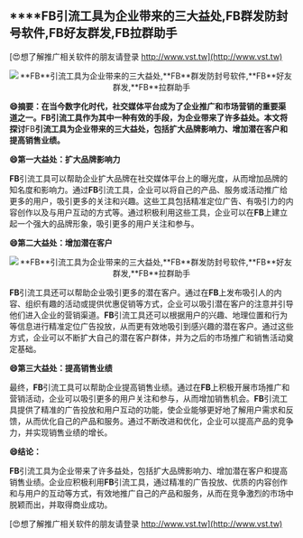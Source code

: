 ## ****FB**引流工具为企业带来的三大益处,**FB**群发防封号软件,**FB**好友群发,**FB**拉群助手**

[😍想了解推广相关软件的朋友请登录 http://www.vst.tw](http://www.vst.tw)

 <center><img src="https://vst.tw/MP4/tuiguang/png/2.png" alt="**FB**引流工具为企业带来的三大益处,**FB**群发防封号软件,**FB**好友群发,**FB**拉群助手"></center>

**😄摘要：在当今数字化时代，社交媒体平台成为了企业推广和市场营销的重要渠道之一。**FB**引流工具作为其中一种有效的手段，为企业带来了许多益处。本文将探讨**FB**引流工具为企业带来的三大益处，包括扩大品牌影响力、增加潜在客户和提高销售业绩。**

**😄第一大益处：扩大品牌影响力**

**FB**引流工具可以帮助企业扩大品牌在社交媒体平台上的曝光度，从而增加品牌的知名度和影响力。通过**FB**引流工具，企业可以将自己的产品、服务或活动推广给更多的用户，吸引更多的关注和兴趣。这些工具包括精准定位广告、有吸引力的内容创作以及与用户互动的方式等。通过积极利用这些工具，企业可以在**FB**上建立起一个强大的品牌形象，吸引更多的用户关注和参与。

**😄第二大益处：增加潜在客户**

 <center><img src="https://vst.tw/MP4/tuiguang/png/7.png" alt="**FB**引流工具为企业带来的三大益处,**FB**群发防封号软件,**FB**好友群发,**FB**拉群助手"></center>

**FB**引流工具还可以帮助企业吸引更多的潜在客户。通过在**FB**上发布吸引人的内容、组织有趣的活动或提供优惠促销等方式，企业可以吸引潜在客户的注意并引导他们进入企业的营销渠道。**FB**引流工具还可以根据用户的兴趣、地理位置和行为等信息进行精准定位广告投放，从而更有效地吸引到感兴趣的潜在客户。通过这些方式，企业可以不断扩大自己的潜在客户群体，并为之后的市场推广和销售活动奠定基础。

**😄第三大益处：提高销售业绩**

最终，**FB**引流工具可以帮助企业提高销售业绩。通过在**FB**上积极开展市场推广和营销活动，企业可以吸引更多的用户关注和参与，从而增加销售机会。**FB**引流工具提供了精准的广告投放和用户互动的功能，使企业能够更好地了解用户需求和反馈，从而优化自己的产品和服务。通过不断改进和优化，企业可以提高产品的竞争力，并实现销售业绩的增长。

**😄结论：**

**FB**引流工具为企业带来了许多益处，包括扩大品牌影响力、增加潜在客户和提高销售业绩。企业应积极利用**FB**引流工具，通过精准的广告投放、优质的内容创作和与用户的互动等方式，有效地推广自己的产品和服务，从而在竞争激烈的市场中脱颖而出，并取得商业成功。

[😍想了解推广相关软件的朋友请登录 http://www.vst.tw](http://www.vst.tw)



